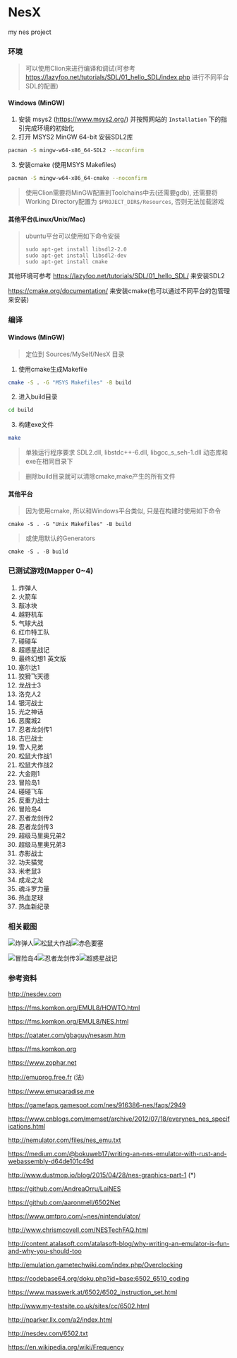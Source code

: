 # NesX

my nes project

### 环境

> 可以使用Clion来进行编译和调试(可参考 https://lazyfoo.net/tutorials/SDL/01_hello_SDL/index.php 进行不同平台SDL的配置)

#### Windows (MinGW)
1. 安装 msys2 (https://www.msys2.org/) 并按照网站的 `Installation` 下的指引完成环境的初始化
2. 打开 MSYS2 MinGW 64-bit 安装SDL2库
```bash
pacman -S mingw-w64-x86_64-SDL2 --noconfirm
```
3. 安装cmake (使用MSYS Makefiles)
```bash
pacman -S mingw-w64-x86_64-cmake --noconfirm
```

> 使用Clion需要将MinGW配置到Toolchains中去(还需要gdb), 还需要将Working Directory配置为 `$PROJECT_DIR$/Resources`, 否则无法加载游戏

#### 其他平台(Linux/Unix/Mac)

> ubuntu平台可以使用如下命令安装
>
> ```shell
> sudo apt-get install libsdl2-2.0
> sudo apt-get install libsdl2-dev
> sudo apt-get install cmake
> ```

其他环境可参考 
https://lazyfoo.net/tutorials/SDL/01_hello_SDL/ 来安装SDL2

https://cmake.org/documentation/ 来安装cmake(也可以通过不同平台的包管理来安装)

### 编译

#### Windows (MinGW)

> 定位到 Sources/MySelf/NesX 目录

1. 使用cmake生成Makefile
```bash
cmake -S . -G "MSYS Makefiles" -B build
```

2. 进入build目录
```bash
cd build
```

3. 构建exe文件
```bash
make
```

> 单独运行程序要求 SDL2.dll, libstdc++-6.dll, libgcc_s_seh-1.dll 动态库和exe在相同目录下

> 删除build目录就可以清除cmake,make产生的所有文件

#### 其他平台

> 因为使用cmake, 所以和Windows平台类似, 只是在构建时使用如下命令

```shell
cmake -S . -G "Unix Makefiles" -B build
```
> 或使用默认的Generators

```shell
cmake -S . -B build
```

### 已测试游戏(Mapper 0~4)
1. 炸弹人
2. 火箭车
3. 敲冰块
4. 越野机车
5. 气球大战
6. 红巾特工队
7. 碰碰车
8. 超惑星战记
9. 最终幻想1 英文版
10. 塞尔达1
11. 狡猾飞天德
12. 龙战士3
13. 洛克人2
14. 银河战士
15. 光之神话
16. 恶魔城2
17. 忍者龙剑传1
18. 古巴战士
19. 雪人兄弟
20. 松鼠大作战1
21. 松鼠大作战2
22. 大金刚1
23. 冒险岛1
24. 碰碰飞车
25. 反重力战士
26. 冒险岛4
27. 忍者龙剑传2
28. 忍者龙剑传3
29. 超级马里奥兄弟2
30. 超级马里奥兄弟3
31. 赤影战士
32. 功夫猫党
33. 米老鼠3
34. 成龙之龙
35. 魂斗罗力量
36. 热血足球
37. 热血新纪录

### 相关截图

![炸弹人](http://ys-n.ysepan.com/612052426/419597419/n4856354JFTQJjjermJdf/0.png)![松鼠大作战](http://ys-n.ysepan.com/612052426/419597420/n4856354JFTQKjjermJae/1.png)![赤色要塞](http://ys-n.ysepan.com/612052427/419597421/jjermJp8735546FGXPJ92/2.png)

![冒险岛4](http://ys-n.ysepan.com/612052427/419597422/jjermJp8735546FGXPKe2/3.png)![忍者龙剑传3](http://ys-n.ysepan.com/612052428/419597423/s7527462GKWNKjjermJba/4.png)![超惑星战记](http://ys-n.ysepan.com/612052428/419597424/s7527462GKWNTjjermJb1/5.png)

### 参考资料

http://nesdev.com

https://fms.komkon.org/EMUL8/HOWTO.html

https://fms.komkon.org/EMUL8/NES.html

https://patater.com/gbaguy/nesasm.htm

https://fms.komkon.org

https://www.zophar.net

http://emuprog.free.fr (法)

https://www.emuparadise.me

https://gamefaqs.gamespot.com/nes/916386-nes/faqs/2949

https://www.cnblogs.com/memset/archive/2012/07/18/everynes_nes_specifications.html

http://nemulator.com/files/nes_emu.txt

https://medium.com/@bokuweb17/writing-an-nes-emulator-with-rust-and-webassembly-d64de101c49d

http://www.dustmop.io/blog/2015/04/28/nes-graphics-part-1 (\*)

https://github.com/AndreaOrru/LaiNES

https://github.com/aaronmell/6502Net

https://www.qmtpro.com/~nes/nintendulator/

http://www.chrismcovell.com/NESTechFAQ.html

http://content.atalasoft.com/atalasoft-blog/why-writing-an-emulator-is-fun-and-why-you-should-too

http://emulation.gametechwiki.com/index.php/Overclocking

https://codebase64.org/doku.php?id=base:6502_6510_coding

https://www.masswerk.at/6502/6502_instruction_set.html

http://www.my-testsite.co.uk/sites/cc/6502.html

http://nparker.llx.com/a2/index.html

http://nesdev.com/6502.txt

https://en.wikipedia.org/wiki/Frequency
